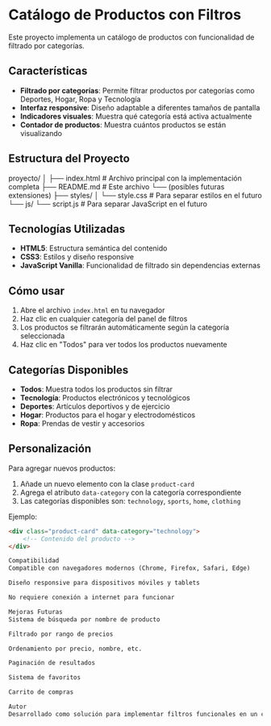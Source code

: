 # Catálogo de Productos con Filtros

Este proyecto implementa un catálogo de productos con funcionalidad de filtrado por categorías.

## Características

- **Filtrado por categorías**: Permite filtrar productos por categorías como Deportes, Hogar, Ropa y Tecnología
- **Interfaz responsive**: Diseño adaptable a diferentes tamaños de pantalla
- **Indicadores visuales**: Muestra qué categoría está activa actualmente
- **Contador de productos**: Muestra cuántos productos se están visualizando

## Estructura del Proyecto
proyecto/
│
├── index.html # Archivo principal con la implementación completa
├── README.md # Este archivo
└── (posibles futuras extensiones)
├── styles/
│ └── style.css # Para separar estilos en el futuro
└── js/
└── script.js # Para separar JavaScript en el futuro


## Tecnologías Utilizadas

- **HTML5**: Estructura semántica del contenido
- **CSS3**: Estilos y diseño responsive
- **JavaScript Vanilla**: Funcionalidad de filtrado sin dependencias externas

## Cómo usar

1. Abre el archivo `index.html` en tu navegador
2. Haz clic en cualquier categoría del panel de filtros
3. Los productos se filtrarán automáticamente según la categoría seleccionada
4. Haz clic en "Todos" para ver todos los productos nuevamente

## Categorías Disponibles

- **Todos**: Muestra todos los productos sin filtrar
- **Tecnología**: Productos electrónicos y tecnológicos
- **Deportes**: Artículos deportivos y de ejercicio
- **Hogar**: Productos para el hogar y electrodomésticos
- **Ropa**: Prendas de vestir y accesorios

## Personalización

Para agregar nuevos productos:

1. Añade un nuevo elemento con la clase `product-card`
2. Agrega el atributo `data-category` con la categoría correspondiente
3. Las categorías disponibles son: `technology`, `sports`, `home`, `clothing`

Ejemplo:
```html
<div class="product-card" data-category="technology">
    <!-- Contenido del producto -->
</div>

Compatibilidad
Compatible con navegadores modernos (Chrome, Firefox, Safari, Edge)

Diseño responsive para dispositivos móviles y tablets

No requiere conexión a internet para funcionar

Mejoras Futuras
Sistema de búsqueda por nombre de producto

Filtrado por rango de precios

Ordenamiento por precio, nombre, etc.

Paginación de resultados

Sistema de favoritos

Carrito de compras

Autor
Desarrollado como solución para implementar filtros funcionales en un catálogo de productos.

